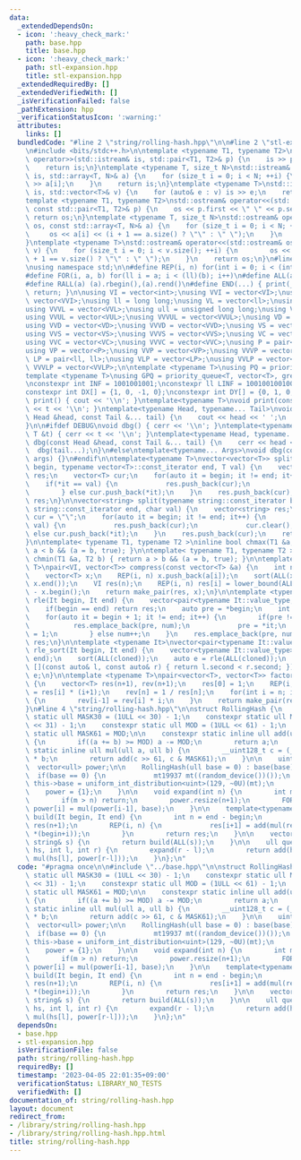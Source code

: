 ```yaml
---
data:
  _extendedDependsOn:
  - icon: ':heavy_check_mark:'
    path: base.hpp
    title: base.hpp
  - icon: ':heavy_check_mark:'
    path: stl-expansion.hpp
    title: stl-expansion.hpp
  _extendedRequiredBy: []
  _extendedVerifiedWith: []
  _isVerificationFailed: false
  _pathExtension: hpp
  _verificationStatusIcon: ':warning:'
  attributes:
    links: []
  bundledCode: "#line 2 \"string/rolling-hash.hpp\"\n\n#line 2 \"stl-expansion.hpp\"\
    \n#include <bits/stdc++.h>\n\ntemplate <typename T1, typename T2>\nstd::istream&\
    \ operator>>(std::istream& is, std::pair<T1, T2>& p) {\n    is >> p.first >> p.second;\n\
    \    return is;\n}\ntemplate <typename T, size_t N>\nstd::istream& operator>>(std::istream&\
    \ is, std::array<T, N>& a) {\n    for (size_t i = 0; i < N; ++i) {\n        is\
    \ >> a[i];\n    }\n    return is;\n}\ntemplate <typename T>\nstd::istream& operator>>(std::istream&\
    \ is, std::vector<T>& v) {\n    for (auto& e : v) is >> e;\n    return is;\n}\n\
    template <typename T1, typename T2>\nstd::ostream& operator<<(std::ostream& os,\
    \ const std::pair<T1, T2>& p) {\n    os << p.first << \" \" << p.second;\n   \
    \ return os;\n}\ntemplate <typename T, size_t N>\nstd::ostream& operator<<(std::ostream&\
    \ os, const std::array<T, N>& a) {\n    for (size_t i = 0; i < N; ++i) {\n   \
    \     os << a[i] << (i + 1 == a.size() ? \"\" : \" \");\n    }\n    return os;\n\
    }\ntemplate <typename T>\nstd::ostream& operator<<(std::ostream& os, const std::vector<T>&\
    \ v) {\n    for (size_t i = 0; i < v.size(); ++i) {\n        os << v[i] << (i\
    \ + 1 == v.size() ? \"\" : \" \");\n    }\n    return os;\n}\n#line 3 \"base.hpp\"\
    \nusing namespace std;\n\n#define REP(i, n) for(int i = 0; i < (int)(n); i++)\n\
    #define FOR(i, a, b) for(ll i = a; i < (ll)(b); i++)\n#define ALL(a) (a).begin(),(a).end()\n\
    #define RALL(a) (a).rbegin(),(a).rend()\n#define END(...) { print(__VA_ARGS__);\
    \ return; }\n\nusing VI = vector<int>;\nusing VVI = vector<VI>;\nusing VVVI =\
    \ vector<VVI>;\nusing ll = long long;\nusing VL = vector<ll>;\nusing VVL = vector<VL>;\n\
    using VVVL = vector<VVL>;\nusing ull = unsigned long long;\nusing VUL = vector<ull>;\n\
    using VVUL = vector<VUL>;\nusing VVVUL = vector<VVUL>;\nusing VD = vector<double>;\n\
    using VVD = vector<VD>;\nusing VVVD = vector<VVD>;\nusing VS = vector<string>;\n\
    using VVS = vector<VS>;\nusing VVVS = vector<VVS>;\nusing VC = vector<char>;\n\
    using VVC = vector<VC>;\nusing VVVC = vector<VVC>;\nusing P = pair<int, int>;\n\
    using VP = vector<P>;\nusing VVP = vector<VP>;\nusing VVVP = vector<VVP>;\nusing\
    \ LP = pair<ll, ll>;\nusing VLP = vector<LP>;\nusing VVLP = vector<VLP>;\nusing\
    \ VVVLP = vector<VVLP>;\n\ntemplate <typename T>\nusing PQ = priority_queue<T>;\n\
    template <typename T>\nusing GPQ = priority_queue<T, vector<T>, greater<T>>;\n\
    \nconstexpr int INF = 1001001001;\nconstexpr ll LINF = 1001001001001001001ll;\n\
    constexpr int DX[] = {1, 0, -1, 0};\nconstexpr int DY[] = {0, 1, 0, -1};\n\nvoid\
    \ print() { cout << '\\n'; }\ntemplate<typename T>\nvoid print(const T &t) { cout\
    \ << t << '\\n'; }\ntemplate<typename Head, typename... Tail>\nvoid print(const\
    \ Head &head, const Tail &... tail) {\n    cout << head << ' ';\n    print(tail...);\n\
    }\n\n#ifdef DEBUG\nvoid dbg() { cerr << '\\n'; }\ntemplate<typename T>\nvoid dbg(const\
    \ T &t) { cerr << t << '\\n'; }\ntemplate<typename Head, typename... Tail>\nvoid\
    \ dbg(const Head &head, const Tail &... tail) {\n    cerr << head << ' ';\n  \
    \  dbg(tail...);\n}\n#else\ntemplate<typename... Args>\nvoid dbg(const Args &...\
    \ args) {}\n#endif\n\ntemplate<typename T>\nvector<vector<T>> split(typename vector<T>::const_iterator\
    \ begin, typename vector<T>::const_iterator end, T val) {\n    vector<vector<T>>\
    \ res;\n    vector<T> cur;\n    for(auto it = begin; it != end; it++) {\n    \
    \    if(*it == val) {\n            res.push_back(cur);\n            cur.clear();\n\
    \        } else cur.push_back(*it);\n    }\n    res.push_back(cur);\n    return\
    \ res;\n}\n\nvector<string> split(typename string::const_iterator begin, typename\
    \ string::const_iterator end, char val) {\n    vector<string> res;\n    string\
    \ cur = \"\";\n    for(auto it = begin; it != end; it++) {\n        if(*it ==\
    \ val) {\n            res.push_back(cur);\n            cur.clear();\n        }\
    \ else cur.push_back(*it);\n    }\n    res.push_back(cur);\n    return res;\n\
    }\n\ntemplate< typename T1, typename T2 >\ninline bool chmax(T1 &a, T2 b) { return\
    \ a < b && (a = b, true); }\n\ntemplate< typename T1, typename T2 >\ninline bool\
    \ chmin(T1 &a, T2 b) { return a > b && (a = b, true); }\n\ntemplate <typename\
    \ T>\npair<VI, vector<T>> compress(const vector<T> &a) {\n    int n = a.size();\n\
    \    vector<T> x;\n    REP(i, n) x.push_back(a[i]);\n    sort(ALL(x)); x.erase(unique(ALL(x)),\
    \ x.end());\n    VI res(n);\n    REP(i, n) res[i] = lower_bound(ALL(x), a[i])\
    \ - x.begin();\n    return make_pair(res, x);\n}\n\ntemplate <typename It>\nauto\
    \ rle(It begin, It end) {\n    vector<pair<typename It::value_type, int>> res;\n\
    \    if(begin == end) return res;\n    auto pre = *begin;\n    int num = 1;\n\
    \    for(auto it = begin + 1; it != end; it++) {\n        if(pre != *it) {\n \
    \           res.emplace_back(pre, num);\n            pre = *it;\n            num\
    \ = 1;\n        } else num++;\n    }\n    res.emplace_back(pre, num);\n    return\
    \ res;\n}\n\ntemplate <typename It>\nvector<pair<typename It::value_type, int>>\
    \ rle_sort(It begin, It end) {\n    vector<typename It::value_type> cloned(begin,\
    \ end);\n    sort(ALL(cloned));\n    auto e = rle(ALL(cloned));\n    sort(ALL(e),\
    \ [](const auto& l, const auto& r) { return l.second < r.second; });\n    return\
    \ e;\n}\n\ntemplate <typename T>\npair<vector<T>, vector<T>> factorial(int n)\
    \ {\n    vector<T> res(n+1), rev(n+1);\n    res[0] = 1;\n    REP(i, n) res[i+1]\
    \ = res[i] * (i+1);\n    rev[n] = 1 / res[n];\n    for(int i = n; i > 0; i--)\
    \ {\n        rev[i-1] = rev[i] * i;\n    }\n    return make_pair(res, rev);\n\
    }\n#line 4 \"string/rolling-hash.hpp\"\n\nstruct RollingHash {\n    constexpr\
    \ static ull MASK30 = (1ULL << 30) - 1;\n    constexpr static ull MASK31 = (1ULL\
    \ << 31) - 1;\n    constexpr static ull MOD = (1ULL << 61) - 1;\n    constexpr\
    \ static ull MASK61 = MOD;\n\n    constexpr static inline ull add(ull a, ull b)\
    \ {\n        if((a += b) >= MOD) a -= MOD;\n        return a;\n    }\n\n    constexpr\
    \ static inline ull mul(ull a, ull b) {\n        __uint128_t c = (__uint128_t)a\
    \ * b;\n        return add(c >> 61, c & MASK61);\n    }\n\n    uint base;\n  \
    \  vector<ull> power;\n\n    RollingHash(ull base = 0) : base(base) {\n      \
    \  if(base == 0) {\n            mt19937 mt((random_device())());\n           \
    \ this->base = uniform_int_distribution<uint>(129, ~0U)(mt);\n        }\n    \
    \    power = {1};\n    }\n\n    void expand(int n) {\n        int m = power.size();\n\
    \        if(m > n) return;\n        power.resize(n+1);\n        FOR(i, m, n+1)\
    \ power[i] = mul(power[i-1], base);\n    }\n\n    template<typename It>\n    vector<ull>\
    \ build(It begin, It end) {\n        int n = end - begin;\n        vector<ull>\
    \ res(n+1);\n        REP(i, n) {\n            res[i+1] = add(mul(res[i], base),\
    \ *(begin+i));\n        }\n        return res;\n    }\n\n    vector<ull> build(const\
    \ string& s) {\n        return build(ALL(s));\n    }\n\n    ull query(const vector<ull>&\
    \ hs, int l, int r) {\n        expand(r - l);\n        return add(hs[r], MOD -\
    \ mul(hs[l], power[r-l]));\n    }\n};\n"
  code: "#pragma once\n\n#include \"../base.hpp\"\n\nstruct RollingHash {\n    constexpr\
    \ static ull MASK30 = (1ULL << 30) - 1;\n    constexpr static ull MASK31 = (1ULL\
    \ << 31) - 1;\n    constexpr static ull MOD = (1ULL << 61) - 1;\n    constexpr\
    \ static ull MASK61 = MOD;\n\n    constexpr static inline ull add(ull a, ull b)\
    \ {\n        if((a += b) >= MOD) a -= MOD;\n        return a;\n    }\n\n    constexpr\
    \ static inline ull mul(ull a, ull b) {\n        __uint128_t c = (__uint128_t)a\
    \ * b;\n        return add(c >> 61, c & MASK61);\n    }\n\n    uint base;\n  \
    \  vector<ull> power;\n\n    RollingHash(ull base = 0) : base(base) {\n      \
    \  if(base == 0) {\n            mt19937 mt((random_device())());\n           \
    \ this->base = uniform_int_distribution<uint>(129, ~0U)(mt);\n        }\n    \
    \    power = {1};\n    }\n\n    void expand(int n) {\n        int m = power.size();\n\
    \        if(m > n) return;\n        power.resize(n+1);\n        FOR(i, m, n+1)\
    \ power[i] = mul(power[i-1], base);\n    }\n\n    template<typename It>\n    vector<ull>\
    \ build(It begin, It end) {\n        int n = end - begin;\n        vector<ull>\
    \ res(n+1);\n        REP(i, n) {\n            res[i+1] = add(mul(res[i], base),\
    \ *(begin+i));\n        }\n        return res;\n    }\n\n    vector<ull> build(const\
    \ string& s) {\n        return build(ALL(s));\n    }\n\n    ull query(const vector<ull>&\
    \ hs, int l, int r) {\n        expand(r - l);\n        return add(hs[r], MOD -\
    \ mul(hs[l], power[r-l]));\n    }\n};\n"
  dependsOn:
  - base.hpp
  - stl-expansion.hpp
  isVerificationFile: false
  path: string/rolling-hash.hpp
  requiredBy: []
  timestamp: '2023-04-05 22:01:35+09:00'
  verificationStatus: LIBRARY_NO_TESTS
  verifiedWith: []
documentation_of: string/rolling-hash.hpp
layout: document
redirect_from:
- /library/string/rolling-hash.hpp
- /library/string/rolling-hash.hpp.html
title: string/rolling-hash.hpp
---
```

